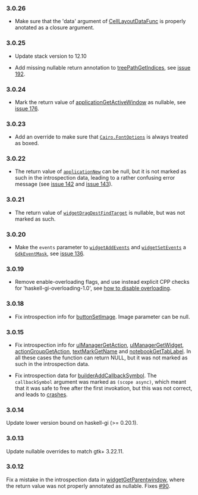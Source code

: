 ### 3.0.26

+ Make sure that the 'data' argument of [CellLayoutDataFunc](https://hackage.haskell.org/package/gi-gtk/docs/GI-Gtk-Callbacks.html#t:CellLayoutDataFunc) is properly anotated as a closure argument.

### 3.0.25

+ Update stack version to 12.10

+ Add missing nullable return annotation to [treePathGetIndices](https://hackage.haskell.org/package/gi-gtk/docs/GI-Gtk-Structs-TreePath.html#v:treePathGetIndices), see [issue 192](https://github.com/haskell-gi/haskell-gi/issues/192).

### 3.0.24

+ Mark the return value of [applicationGetActiveWindow](https://hackage.haskell.org/package/gi-gtk-3.0.24/docs/GI-Gtk-Objects-Application.html#v:applicationGetActiveWindow) as nullable, see [issue 176](https://github.com/haskell-gi/haskell-gi/issues/176).

### 3.0.23

+ Add an override to make sure that [`Cairo.FontOptions`](https://hackage.haskell.org/package/gi-cairo/docs/GI-Cairo-Structs-FontOptions.html) is always treated as boxed.

### 3.0.22

+ The return value of [`applicationNew`](https://hackage.haskell.org/package/gi-gtk/docs/GI-Gtk-Objects-Application.html#v:applicationNew) can be null, but it is not marked as such in the introspection data, leading to a rather confusing error message (see [issue 142](https://github.com/haskell-gi/haskell-gi/issues/142) and [issue 143](https://github.com/haskell-gi/haskell-gi/issues/143)).

### 3.0.21

+ The return value of [`widgetDragDestFindTarget`](https://hackage.haskell.org/package/gi-gtk/docs/GI-Gtk-Objects-Widget.html#v:widgetDragDestFindTarget) is nullable, but was not marked as such.

### 3.0.20

+ Make the `events` parameter to [`widgetAddEvents`](https://hackage.haskell.org/package/gi-gtk/docs/GI-Gtk-Objects-Widget.html#v:widgetAddEvents) and [`widgetSetEvents`](https://hackage.haskell.org/package/gi-gtk/docs/GI-Gtk-Objects-Widget.html#v:widgetSetEvents) a [`GdkEventMask`](https://hackage.haskell.org/package/gi-gdk/docs/GI-Gdk-Flags.html#t:EventMask), see [issue 136](https://github.com/haskell-gi/haskell-gi/issues/136).

### 3.0.19

+ Remove enable-overloading flags, and use instead explicit CPP checks for 'haskell-gi-overloading-1.0', see [how to disable overloading](https://github.com/haskell-gi/haskell-gi/wiki/Overloading\#disabling-overloading).

### 3.0.18

+ Fix introspection info for [buttonSetImage](https://hackage.haskell.org/package/gi-gtk/docs/GI-Gtk-Objects-Button.html#v:buttonSetImage). Image parameter can be null.

### 3.0.15

+ Fix introspection info for [uIManagerGetAction](https://hackage.haskell.org/package/gi-gtk/docs/GI-Gtk-Objects-UIManager.html#v:uIManagerGetAction), [uIManagerGetWidget](https://hackage.haskell.org/package/gi-gtk/docs/GI-Gtk-Objects-UIManager.html#v:uIManagerGetWidget), [actionGroupGetAction](https://hackage.haskell.org/package/gi-gtk/docs/GI-Gtk-Objects-ActionGroup.html#v:actionGroupGetAction), [textMarkGetName](https://hackage.haskell.org/package/gi-gtk/docs/GI-Gtk-Objects-TextMark.html#v:textMarkGetName) and [notebookGetTabLabel](https://hackage.haskell.org/package/gi-gtk/docs/GI-Gtk-Objects-Notebook.html#v:notebookGetTabLabel). In all these cases the function can return NULL, but it was not marked as such in the introspection data.

+ Fix introspection data for [builderAddCallbackSymbol](https://hackage.haskell.org/package/gi-gtk/docs/GI-Gtk-Objects-Builder.html#v:builderAddCallbackSymbol). The `callbackSymbol` argument was marked as `(scope async)`, which meant that it was safe to free after the first invokation, but this was not correct, and leads to [crashes](https://github.com/haskell-gi/haskell-gi/issues/104).

### 3.0.14

Update lower version bound on haskell-gi (>= 0.20.1).

### 3.0.13

Update nullable overrides to match gtk+ 3.22.11.

### 3.0.12

Fix a mistake in the introspection data in [widgetGetParentwindow](https://hackage.haskell.org/package/gi-gtk/docs/GI-Gtk-Objects-Widget.html#v:widgetGetParentWindow), where the return value was not properly annotated as nullable. Fixes [#90](https://github.com/haskell-gi/haskell-gi/issues/90).
